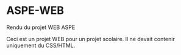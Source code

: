 # ASPE-WEB
Rendu du projet WEB ASPE

Ceci est un projet WEB pour un projet scolaire. Il ne devait contenir uniquement du CSS/HTML. 
